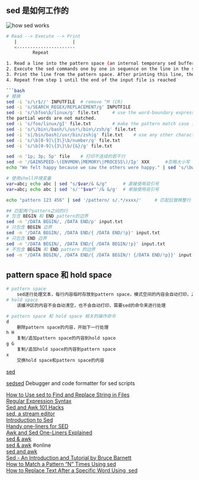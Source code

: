 ## sed 是如何工作的
![how sed works]((./assets/Pasted_image_20221029213136_1668150554863_0.png))  
```bash
# Read --> Execute --> Print
   |                     |
   <----------------------
          Repeat

1. Read a line into the pattern space (an internal temporary sed buffer)
2. Execute the sed commands one by one in sequence on the line in the sed pattern space
3. Print the line from the pattern space. After printing this line, the sed pattern space will be empty
4. Repeat from step 1 until the end of the input file is reached

```bash
# 替换
sed -i 's/\r$//' INPUTFILE	# remove ^M (CR)
sed -i 's/SEARCH_REGEX/REPLACEMENT/g' INPUTFILE
sed -i 's/\bfoo\b/linux/g' file.txt		# use the word-boundary expression (\b) at both ends of the search string. This ensures 
the partial words are not matched.
sed -i 's/foo/linux/gI' file.txt		# make the pattern match case insensitive
sed -i 's/\/bin\/bash/\/usr\/bin\/zsh/g' file.txt
sed -i 's|/bin/bash|/usr/bin/zsh|g' file.txt	# use any other character as delimiter character
sed -i 's/\b[0-9]\{3\}\b/number/g' file.txt
sed -i 's/\b[0-9]\{3\}\b/{&}/g' file.txt

sed -n '1p; 3p; 5p' file	# 打印不连续的若干行
sed -n '/GAINSPEED-\(ENVMON\|MEMORY\|PROCESS\)/Ip' XXX		#忽略大小写
echo "We felt happy because we saw the others were happy." | sed 's/\bwe\b/you/g'	# Replace Using Word Boundary

# 使用shell环境变量
var=abc; echo abc | sed "s/$var/& &/g"		# 直接使用双引号
var=abc; echo abc | sed 's/'"$var"'/& &/g'	# 单独使用双引号

echo "pattern 123 456" | sed '/pattern/ s/.*/xxxx/'		# 匹配后替换整行

## 匹配两个pattern之间的行
# 包含 BEGIN 和 END pattern的边界
sed -n '/DATA BEGIN/, /DATA END/p' input.txt
# 只包含 BEGIN 边界
sed -n '/DATA BEGIN/, /DATA END/{ /DATA END/!p}' input.txt
# 只包含 END 边界
sed -n '/DATA BEGIN/, /DATA END/{ /DATA BEGIN/!p}' input.txt
# 不包含 BEGIN 和 END pattern 的边界
sed -n '/DATA BEGIN/, /DATA END/{ /DATA BEGIN/! {/DATA END/!p}}' input.txt
```

## pattern space 和 hold space
```bash
# pattern space
	sed逐行处理文本，每行内容临时存放到pattern space，模式空间的内容会自动打印，之后被自动清空，用来接收下一行输入
# hold space
	该缓冲区的内容不会自动清空，也不会自动打印，需要sed的命令来进行处理

# pattern space 和 hold space 相关的操作命令
d
	删除pattern space的内容，开始下一行处理
h H
	复制/追加pattern space的内容到hold space
g G
	复制/追加hold space的内容到pattern space
x
	交换hold space和pattern space的内容
```
[sed](https://www.gnu.org/software/sed/manual/sed.html)  

[sedsed](https://github.com/aureliojargas/sedsed) Debugger and code formatter for sed scripts

[How to Use sed to Find and Replace String in Files](https://linuxize.com/post/how-to-use-sed-to-find-and-replace-string-in-files/)  
[Regular Expression Syntax](https://www.gnu.org/software/sed/manual/html_node/Regular-Expressions.html#Regular-Expressions)  
[Sed and Awk 101 Hacks](https://vds-admin.ru/sed-and-awk-101-hacks)  
[sed, a stream editor](https://www.gnu.org/software/sed/manual/sed.html)  
[Introduction to Sed](https://www.grymoire.com/Unix/Sed.html#toc_Table_of_Contents)  
[Handy one-liners for SED](https://edoras.sdsu.edu/doc/sed-oneliners.html)  
[Awk and Sed One-Liners Explained](https://www.osnews.com/story/21004/awk-and-sed-one-liners-explained/)  
[sed & awk](https://doc.lagout.org/operating%20system%20/linux/Sed%20%26%20Awk.pdf)  
[sed & awk](https://docstore.mik.ua/orelly/unix/sedawk/) #online  
[sed and awk](https://cs.nyu.edu/~mohri/unix08/lect5.pdf)  
[Sed - An Introduction and Tutorial by Bruce Barnett](https://www.grymoire.com/Unix/Sed.html#toc_Sed_-_An_Introduction_and_Tutorial_by_Bruce_Barnett)  
[How to Match a Pattern “N” Times Using sed](https://www.baeldung.com/linux/sed-match-pattern-n-times)  
[How to Replace Text After a Specific Word Using  sed](https://www.baeldung.com/linux/sed-replace-text-after-word)  
